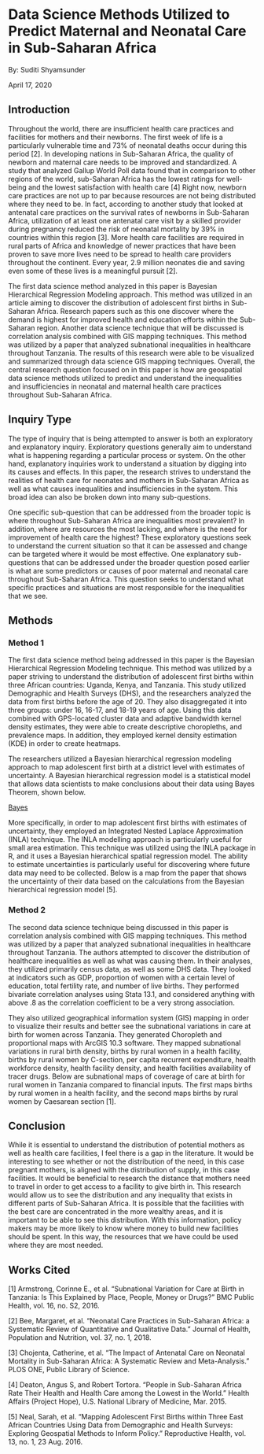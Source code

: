 # Data Science Methods Utilized to Predict Maternal and Neonatal Care in Sub-Saharan Africa

By: Suditi Shyamsunder

April 17, 2020 

## Introduction
Throughout the world, there are insufficient health care practices and facilities for mothers and their newborns. The first week of life is a particularly vulnerable time and 73% of neonatal deaths occur during this period [2]. In developing nations in Sub-Saharan Africa, the quality of newborn and maternal care needs to be improved and standardized. A study that analyzed Gallup World Poll data found that in comparison to other regions of the world, sub-Saharan Africa has the lowest ratings for well-being and the lowest satisfaction with health care [4] Right now, newborn care practices are not up to par because resources are not being distributed where they need to be. In fact, according to another study that looked at antenatal care practices on the survival rates of newborns in Sub-Saharan Africa, utilization of at least one antenatal care visit by a skilled provider during pregnancy reduced the risk of neonatal mortality by 39% in countries within this region [3]. More health care facilities are required in rural parts of Africa and knowledge of newer practices that have been proven to save more lives need to be spread to health care providers throughout the continent. Every year, 2.9 million neonates die and saving even some of these lives is a meaningful pursuit [2].

The first data science method analyzed in this paper is Bayesian Hierarchical Regression Modeling approach. This method was utilized in an article aiming to discover the distribution of adolescent first births in Sub-Saharan Africa. Research papers such as this one discover where the demand is highest for improved health and education efforts within the Sub-Saharan region. Another data science technique that will be discussed is correlation analysis combined with GIS mapping techniques. This method was utilized by a paper that analyzed subnational inequalities in healthcare throughout Tanzania. The results of this research were able to be visualized and summarized through data science GIS mapping techniques. Overall, the central research question focused on in this paper is how are geospatial data science methods utilized to predict and understand the inequalities and insufficiencies in neonatal and maternal health care practices throughout Sub-Saharan Africa. 

## Inquiry Type 
The type of inquiry that is being attempted to answer is both an exploratory and explanatory inquiry. Exploratory questions generally aim to understand what is happening regarding a particular process or system. On the other hand, explanatory inquiries work to understand a situation by digging into its causes and effects. In this paper, the research strives to understand the realities of health care for neonates and mothers in Sub-Saharan Africa as well as what causes inequalities and insufficiencies in the system. This broad idea can also be broken down into many sub-questions. 

One specific sub-question that can be addressed from the broader topic is where throughout Sub-Saharan Africa are inequalities most prevalent? In addition, where are resources the most lacking, and where is the need for improvement of health care the highest? These exploratory questions seek to understand the current situation so that it can be assessed and change can be targeted where it would be most effective. One explanatory sub-questions that can be addressed under the broader question posed earlier is what are some predictors or causes of poor maternal and neonatal care throughout Sub-Saharan Africa. This question seeks to understand what specific practices and situations are most responsible for the inequalities that we see.  

## Methods

### Method 1
The first data science method being addressed in this paper is the Bayesian Hierarchical Regression Modeling technique. This method was utilized by a paper striving to understand the distribution of adolescent first births within three African countries: Uganda, Kenya, and Tanzania. This study utilized Demographic and Health Surveys (DHS), and the researchers analyzed the data from first births before the age of 20. They also disaggregated it into three groups: under 16, 16-17, and 18-19 years of age. Using this data combined with GPS-located cluster data and adaptive bandwidth kernel density estimates, they were able to create descriptive choropleths, and prevalence maps. In addition, they employed kernel density estimation (KDE) in order to create heatmaps. 

The researchers utilized a Bayesian hierarchical regression modeling approach to map adolescent first birth at a district level with estimates of uncertainty. A Bayesian hierarchical regression model is a statistical model that allows data scientists to make conclusions about their data using Bayes Theorem, shown below. 

[Bayes]( https://suditishyamsunder.github.io/workshop/Bayes) 

More specifically, in order to map adolescent first births with estimates of uncertainty, they employed an Integrated Nested Laplace Approximation (INLA) technique. The INLA modelling approach is particularly useful for small area estimation. This technique was utilized using the INLA package in R, and it uses a Bayesian hierarchical spatial regression model. The ability to estimate uncertainties is particularly useful for discovering where future data may need to be collected. Below is a map from the paper that shows the uncertainty of their data based on the calculations from the Bayesian hierarchical regression model [5]. 


### Method 2
The second data science technique being discussed in this paper is correlation analysis combined with GIS mapping techniques. This method was utilized by a paper that analyzed subnational inequalities in healthcare throughout Tanzania. The authors attempted to discover the distribution of healthcare inequalities as well as what was causing them. In their analyses, they utilized primarily census data, as well as some DHS data. They looked at indicators such as GDP, proportion of women with a certain level of education, total fertility rate, and number of live births. They performed bivariate correlation analyses using Stata 13.1, and considered anything with above .8 as the correlation coefficient to be a very strong association. 

They also utilized geographical information system (GIS) mapping in order to visualize their results and better see the subnational variations in care at birth for women across Tanzania. They generated Choropleth and proportional maps with ArcGIS 10.3 software. They mapped subnational variations in rural birth density, births by rural women in a health facility, births by rural women by C-section, per capita recurrent expenditure, health workforce density, health facility density, and health facilities availability of tracer drugs. Below are subnational maps of coverage of care at birth for rural women in Tanzania compared to financial inputs. The first maps births by rural women in a health facility, and the second maps births by rural women by Caesarean section [1]. 


## Conclusion
While it is essential to understand the distribution of potential mothers as well as health care facilities, I feel there is a gap in the literature. It would be interesting to see whether or not the distribution of the need, in this case pregnant mothers, is aligned with the distribution of supply, in this case facilities. 
It would be beneficial to research the distance that mothers need to travel in order to get access to a facility to give birth in. This research would allow us to see the distribution and any inequality that exists in different parts of Sub-Saharan Africa. It is possible that the facilities with the best care are concentrated in the more wealthy areas, and it is important to be able to see this distribution. With this information, policy makers may be more likely to know where money to build new facilities should be spent. In this way, the resources that we have could be used where they are most needed. 

## Works Cited 

[1] Armstrong, Corinne E., et al. “Subnational Variation for Care at Birth in Tanzania: Is This Explained by Place, People, Money or Drugs?” BMC Public Health, vol. 16, no. S2, 2016.

[2] Bee, Margaret, et al. “Neonatal Care Practices in Sub-Saharan Africa: a Systematic Review of Quantitative and Qualitative Data.” Journal of Health, Population and Nutrition, vol. 37, no. 1, 2018.

[3] Chojenta, Catherine, et al. “The Impact of Antenatal Care on Neonatal Mortality in Sub-Saharan Africa: A Systematic Review and Meta-Analysis.” PLOS ONE, Public Library of Science.

[4] Deaton, Angus S, and Robert Tortora. “People in Sub-Saharan Africa Rate Their Health and Health Care among the Lowest in the World.” Health Affairs (Project Hope), U.S. National Library of Medicine, Mar. 2015.

[5] Neal, Sarah, et al. “Mapping Adolescent First Births within Three East African Countries Using Data from Demographic and Health Surveys: Exploring Geospatial Methods to Inform Policy.” Reproductive Health, vol. 13, no. 1, 23 Aug. 2016.


